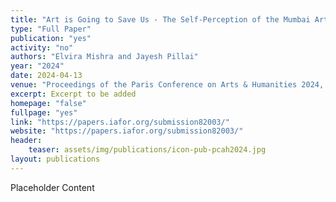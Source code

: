 ```yaml
---
title: "Art is Going to Save Us - The Self-Perception of the Mumbai Art Sphere in Contemporary Art Galleries"
type: "Full Paper"
publication: "yes"
activity: "no"
authors: "Elvira Mishra and Jayesh Pillai"
year: "2024"
date: 2024-04-13
venue: "Proceedings of the Paris Conference on Arts & Humanities 2024, France"
excerpt: Excerpt to be added
homepage: "false"
fullpage: "yes"
link: "https://papers.iafor.org/submission82003/"
website: "https://papers.iafor.org/submission82003/"
header:
    teaser: assets/img/publications/icon-pub-pcah2024.jpg
layout: publications    
---
```


Placeholder Content